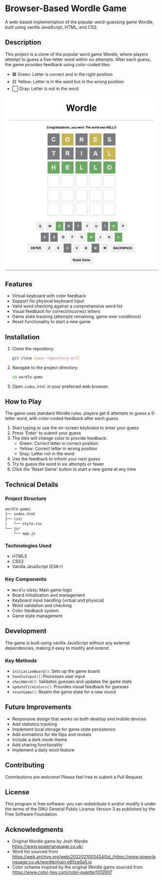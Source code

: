 # Browser-Based Wordle Game

A web-based implementation of the popular word-guessing game Wordle, built using vanilla JavaScript, HTML, and CSS.

## Description

This project is a clone of the popular word game Wordle, where players attempt to guess a five-letter word within six attempts. After each guess, the game provides feedback using color-coded tiles:

- 🟩 Green: Letter is correct and in the right position
- 🟨 Yellow: Letter is in the word but in the wrong position
- ⬜ Gray: Letter is not in the word

![alt text](screenshot.png)

## Features

- Virtual keyboard with color feedback
- Support for physical keyboard input
- Valid word checking against a comprehensive word list
- Visual feedback for correct/incorrect letters
- Game state tracking (attempts remaining, game over conditions)
- Reset functionality to start a new game

## Installation

1. Clone the repository:

   ```bash
   git clone [your-repository-url]
   ```

2. Navigate to the project directory:

   ```bash
   cd wordle-game
   ```

3. Open `index.html` in your preferred web browser.

## How to Play

The game uses standard Wordle rules: players get 6 attempts to guess a 5-letter word, with color-coded feedback after each guess.

1. Start typing or use the on-screen keyboard to enter your guess
2. Press 'Enter' to submit your guess
3. The tiles will change color to provide feedback:
   - Green: Correct letter in correct position
   - Yellow: Correct letter in wrong position
   - Gray: Letter not in the word
4. Use the feedback to inform your next guess
5. Try to guess the word in six attempts or fewer
6. Click the 'Reset Game' button to start a new game at any time

## Technical Details

### Project Structure

```
wordle-game/
├── index.html
├── css/
│   └── style.css
└── js/
    └── app.js
```

### Technologies Used

- HTML5
- CSS3
- Vanilla JavaScript (ES6+)

### Key Components

- `Wordle` class: Main game logic
- Board initialization and management
- Keyboard input handling (virtual and physical)
- Word validation and checking
- Color feedback system
- Game state management

## Development

The game is built using vanilla JavaScript without any external dependencies, making it easy to modify and extend.

### Key Methods

- `initializeBoard()`: Sets up the game board
- `handleInput()`: Processes user input
- `checkWord()`: Validates guesses and updates the game state
- `updateTileColors()`: Provides visual feedback for guesses
- `resetGame()`: Resets the game state for a new round

## Future Improvements

- Responsive design that works on both desktop and mobile devices
- Add statistics tracking
- Implement local storage for game state persistence
- Add animations for tile flips and reveals
- Include a dark mode theme
- Add sharing functionality
- Implement a daily word feature

## Contributing

Contributions are welcome! Please feel free to submit a Pull Request.

## License

This program is free software: you can redistribute it and/or modify it under the terms of the GNU General Public License Version 3 as published by the Free Software Foundation.

## Acknowledgments

- Original Wordle game by Josh Wardle https://www.powerlanguage.co.uk/
- Word list sourced from https://web.archive.org/web/20220210034340id_/https://www.powerlanguage.co.uk/wordle/main.e65ce0a5.js
- Color scheme inspired by the original Wordle game sourced from https://www.color-hex.com/color-palette/1012607
